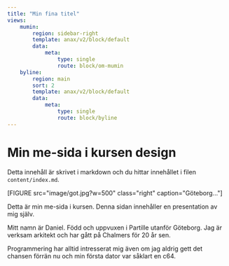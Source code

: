```yaml
---
title: "Min fina titel"
views:
    mumin:
        region: sidebar-right
        template: anax/v2/block/default
        data:
            meta:
                type: single
                route: block/om-mumin
    byline:
        region: main
        sort: 2
        template: anax/v2/block/default
        data:
            meta:
                type: single
                route: block/byline
---
```

Min me-sida i kursen design
=========================

Detta innehåll är skrivet i markdown och du hittar innehållet i filen `content/index.md`.

[FIGURE src="image/got.jpg?w=500" class="right" caption="Göteborg..."]

Detta är min me-sida i kursen. Denna sidan innehåller en presentation av mig själv.

Mitt namn är Daniel. Född och uppvuxen i Partille utanför Göteborg. Jag är verksam arkitekt och har gått på Chalmers för 20 år sen.

Programmering har alltid intresserat mig även om jag aldrig gett det chansen förrän nu och min första dator var såklart en c64.
